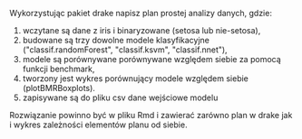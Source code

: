 Wykorzystując pakiet drake napisz plan prostej analizy danych, gdzie:
1) wczytane są dane z iris i binaryzowane (setosa lub nie-setosa),
2) budowane są trzy dowolne modele klasyfikacyjne ("classif.randomForest", "classif.ksvm", "classif.nnet"),
3) modele są porównywane porównywane względem siebie za pomocą funkcji benchmark,
4) tworzony jest wykres porównujący modele względem siebie (plotBMRBoxplots).
5) zapisywane są do pliku csv dane wejściowe modelu

Rozwiązanie powinno być w pliku Rmd i zawierać zarówno plan w drake jak i wykres zależności elementów planu od siebie. 
